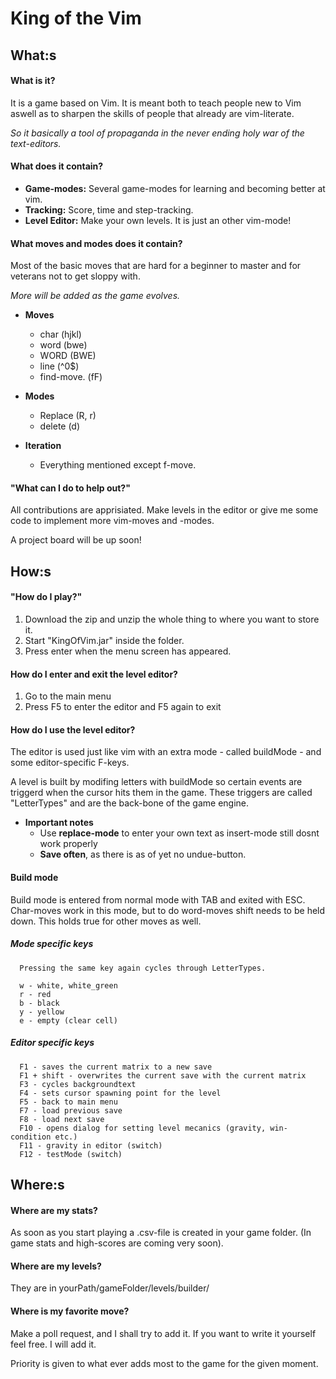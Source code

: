 # King of the Vim

## What:s 

#### What is it?
It is a game based on Vim. It is meant both to teach people new to Vim aswell as to sharpen the skills of people that already are vim-literate. <div> _So it basically a tool of propaganda in the never ending holy war of the text-editors._ </div>

#### What does it contain?
* **Game-modes:** Several game-modes for learning and becoming better at vim. 
* **Tracking:** Score, time and step-tracking. 
* **Level Editor:** Make your own levels. It is just an other vim-mode!

#### What moves and modes does it contain? 
Most of the basic moves that are hard for a beginner to master and for veterans not to get sloppy with. <div> _More will be added as the game evolves._</div>

* **Moves**
    * char (hjkl)
    * word (bwe)
    * WORD (BWE)
    * line (^0$)
    - find-move. (fF)   
    
* **Modes**
    * Replace (R, r)
    * delete (d)
    
* **Iteration**
    * Everything mentioned except f-move.
    
#### "What can I do to help out?"
All contributions are apprisiated. Make levels in the editor or give me some code to implement more vim-moves and -modes. 
<div>A project board will be up soon! </div>

## How:s

#### "How do I play?"
1. Download the zip and unzip the whole thing to where you want to store it. 
2. Start "KingOfVim.jar" inside the folder. 
3. Press enter when the menu screen has appeared. 

#### How do I enter and exit the level editor?
1. Go to the main menu
2. Press F5 to enter the editor and F5 again to exit

#### How do I use the level editor?
The editor is used just like vim with an extra mode - called buildMode - and some editor-specific F-keys. 
<div>A level is built by modifing letters with buildMode so certain events are triggerd when the cursor hits them in the game.
These triggers are called "LetterTypes" and are the back-bone of the game engine.  </div>


* **Important notes**
    * Use **replace-mode** to enter your own text as insert-mode still dosnt work properly
    * **Save often**, as there is as of yet no undue-button.

#### Build mode
Build mode is entered from normal mode with TAB and exited with ESC. 
Char-moves work in this mode, but to do word-moves shift needs to be held down. This holds true for other moves as well.
      
##### Mode specific keys 
      Pressing the same key again cycles through LetterTypes.
      
      w - white, white_green 
      r - red  
      b - black 
      y - yellow
      e - empty (clear cell)
      
##### Editor specific keys
  
      F1 - saves the current matrix to a new save 
      F1 + shift - overwrites the current save with the current matrix
      F3 - cycles backgroundtext
      F4 - sets cursor spawning point for the level
      F5 - back to main menu
      F7 - load previous save
      F8 - load next save
      F10 - opens dialog for setting level mecanics (gravity, win-condition etc.)
      F11 - gravity in editor (switch)
      F12 - testMode (switch)

## Where:s

#### Where are my stats?
As soon as you start playing a .csv-file is created in your game folder. (In game stats and high-scores are coming very soon).

#### Where are my levels?
They are in yourPath/gameFolder/levels/builder/

#### Where is my favorite move?
Make a poll request, and I shall try to add it. If you want to write it yourself feel free. I will add it. 
<div>Priority is given to what ever adds most to the game for the given moment.</div>
